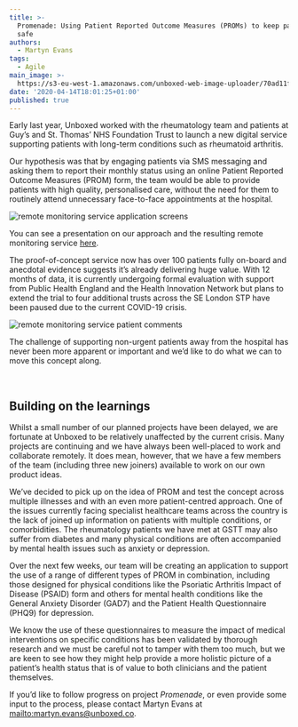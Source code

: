 ```yaml
---
title: >-
  Promenade: Using Patient Reported Outcome Measures (PROMs) to keep patients
  safe
authors:
  - Martyn Evans
tags:
  - Agile
main_image: >-
  https://s3-eu-west-1.amazonaws.com/unboxed-web-image-uploader/70ad11f4422bec797b0dfb9b4fed3fb7.png
date: '2020-04-14T18:01:25+01:00'
published: true
---
```

Early last year, Unboxed worked with the rheumatology team and patients at Guy’s and St. Thomas’ NHS Foundation Trust to launch a new digital service supporting patients with long-term conditions such as rheumatoid arthritis.

Our hypothesis was that by engaging patients via SMS messaging and asking them to report their monthly status using an online Patient Reported Outcome Measures (PROM) form, the team would be able to provide patients with high quality, personalised care, without the need for them to routinely attend unnecessary face-to-face appointments at the hospital.

![remote monitoring service application screens](https://s3-eu-west-1.amazonaws.com/unboxed-web-image-uploader/71720a34f80abbaf5b8cb92dd1902380.png)

You can see a presentation on our approach and the resulting remote monitoring service [here](http://bit.ly/Minimum-Viable-NHS-Service).

The proof-of-concept service now has over 100 patients fully on-board and anecdotal evidence suggests it’s already delivering huge value. With 12 months of data, it is currently undergoing formal evaluation with support from Public Health England and the Health Innovation Network but plans to extend the trial to four additional trusts across the SE London STP have been paused due to the current COVID-19 crisis.

![remote monitoring service patient comments](https://s3-eu-west-1.amazonaws.com/unboxed-web-image-uploader/742ae654c2a417fa79640d87116e54b0.png)

The challenge of supporting non-urgent patients away from the hospital has never been more apparent or important and we’d like to do what we can to move this concept along.

<br/>

## Building on the learnings

Whilst a small number of our planned projects have been delayed, we are fortunate at Unboxed to be relatively unaffected by the current crisis. Many projects are continuing and we have always been well-placed to work and collaborate remotely. It does mean, however, that we have a few members of the team (including three new joiners) available to work on our own product ideas.

We’ve decided to pick up on the idea of PROM and test the concept across multiple illnesses and with an even more patient-centred approach. One of the issues currently facing specialist healthcare teams across the country is the lack of joined up information on patients with multiple conditions, or comorbidities. The rheumatology patients we have met at GSTT may also suffer from diabetes and many physical conditions are often accompanied by mental health issues such as anxiety or depression.

Over the next few weeks, our team will be creating an application to support the use of a range of different types of PROM in combination, including those designed for physical conditions like the Psoriatic Arthritis Impact of Disease (PSAID) form and others for mental health conditions like the General Anxiety Disorder (GAD7) and the Patient Health Questionnaire (PHQ9) for depression. 

We know the use of these questionnaires to measure the impact of medical interventions on specific conditions has been validated by thorough research and we must be careful not to tamper with them too much, but we are keen to see how they might help provide a more holistic picture of a patient’s health status that is of value to both clinicians and the patient themselves.

If you’d like to follow progress on project _Promenade_, or even provide some input to the process, please contact Martyn Evans at <mailto:martyn.evans@unboxed.co>.
